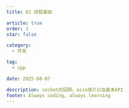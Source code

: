 ```yaml
---
title: 01 线程基础

article: true
order: 1
star: false

category:
  - 并发

tag:
  - cpp

date: 2025-08-07

description: socket的回顾、asio简介以及基本API
footer: Always coding, always learning
---
```


<!-- more -->
